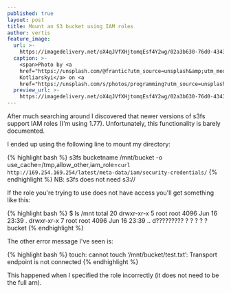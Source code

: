 ```yaml
---
published: true
layout: post
title: Mount an S3 bucket using IAM roles
author: vertis
feature_image:
  url: >-
    https://imagedelivery.net/oX4qJVfXHjtomqEsf4Y2wg/02a3b630-76d0-4343-5692-c526c8476800/w=800
  caption: >-
    <span>Photo by <a
    href="https://unsplash.com/@frantic?utm_source=unsplash&amp;utm_medium=referral&amp;utm_content=creditCopyText">Alex
    Kotliarskyi</a> on <a
    href="https://unsplash.com/s/photos/programming?utm_source=unsplash&amp;utm_medium=referral&amp;utm_content=creditCopyText">Unsplash</a></span>
  preview_url: >-
    https://imagedelivery.net/oX4qJVfXHjtomqEsf4Y2wg/02a3b630-76d0-4343-5692-c526c8476800/w=450
---
```


After much searching around I discovered that newer versions of s3fs support IAM roles (I'm using 1.77). Unfortunately, this functionality is barely documented.

<!--more-->

I ended up using the following line to mount my directory:

{% highlight bash %}
s3fs bucketname /mnt/bucket -o use_cache=/tmp,allow_other,iam_role=`curl http://169.254.169.254/latest/meta-data/iam/security-credentials/`
{% endhighlight %}
NB: s3fs does not need s3://

If the role you're trying to use does not have access you'll get something like this:

{% highlight bash %}
$ ls /mnt
total 20
drwxr-xr-x 5 root root 4096 Jun 16 23:39 .
drwxr-xr-x 7 root root 4096 Jun 16 23:39 ..
d????????? ? ?   ?       ?            ? bucket
{% endhighlight %}

The other error message I've seen is:

{% highlight bash %}
touch: cannot touch ‘/mnt/bucket/test.txt’: Transport endpoint is not connected
{% endhighlight %}

This happened when I specified the role incorrectly (it does not need to be the full arn).
